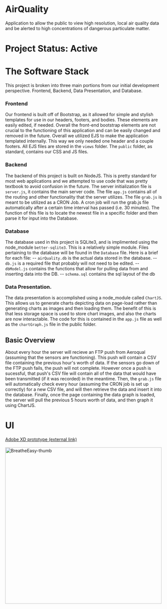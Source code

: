 # AirQuality
Application to allow the public to view high resolution, local air quality data and be alerted to high concentrations of dangerous particulate matter.

# Project Status: Active

# The Software Stack
This project is broken into three main portions from our initial development perspective. Frontend, Backend, Data Presentation, and Database.
### Frontend
Our frontend is built off of Bootstrap, as it allowed for simple and stylish templates for use in our headers, footers, and bodies. These elements are easily edited, if needed. Overall the front-end bootstrap elements are not crucial to the functioning of this application and can be easily changed and removed in the future. Overall we utilized EJS to make the application templated internally. This way we only needed one header and a couple footers. All EJS files are stored in the `views` folder.
The `public` folder, as standard, contains our CSS and JS files.
### Backend
The backend of this project is built on NodeJS. This is pretty standard for most web applications and we attempted to use code that was pretty textbook to avoid confusion in the future.
The server initialization file is `server.js`, it contains the main server code.
The file `app.js` contains all of the routing and other functionality that the server utilizes.
The file `grab.js` is meant to be utilized as a CRON Job. A cron job will run the grab.js file automatically after a certain time interval has passed (i.e. 30 minutes). The function of this file is to locate the newest file in a specific folder and then parse it for input into the Database.
### Database
The database used in this project is SQLite3, and is implimented using the node_module `better-sqlite3`. This is a relatively simple module. Files pertaining to the database will be found in the `Database` file.
Here is a brief for each file:
-- `airQuality.db` is the actual data stored in the database. 
-- `db.js` is a required file that probably will not need to be edited.
-- `dbModel.js` contains the functions that allow for pulling data from and inserting data into the DB.
-- `schema.sql` contains the sql layout of the db
### Data Presentation.
The data presentation is accomplished using a node_module called `ChartJS`. This allows us to generate charts depicting data on page-load rather than generating charts as images and then loading them. The benefit of this is that less storage space is used to store chart images, and also the charts are now interactable. The code for this is contained in the `app.js` file as well as the `chartGraph.js` file in the public folder. 

## Basic Overview
About every hour the server will recieve an FTP push from Aeroqual (assuming that the sensors are functioning). This push will contain a CSV file containing the previous hour's worth of data. If the sensors go down of the FTP push fails, the push will not complete. However once a push is sucessful, that push's CSV file will contain all of the data that would have been transmitted (if it was recorded) in the meantime.
Then, the `grab.js` file will automatically check every hour (assuming the CRON job is set up correctly) for a new CSV file, and will then retrieve the data and insert it into the database.
Finally, once the page containing the data graph is loaded, the server will pull the previous 5 hours worth of data, and then graph it using ChartJS.

# UI
<a href="https://xd.adobe.com/view/917ea09d-5f70-4792-bc36-fe027d7f49e4-c42d/?fullscreen" target="_blank">Adobe XD prototype (external link)</a><br><br>
<img width="500" alt="BreatheEasy-thumb" src="https://github.com/joefjord/AirQuality/assets/20195415/c199d1d4-9086-4642-88b9-4887ec519f81">
